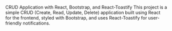  CRUD Application with React, Bootstrap, and React-Toastify
This project is a simple CRUD (Create, Read, Update, Delete) application built using React for the frontend, styled with Bootstrap, and uses React-Toastify for user-friendly notifications.
